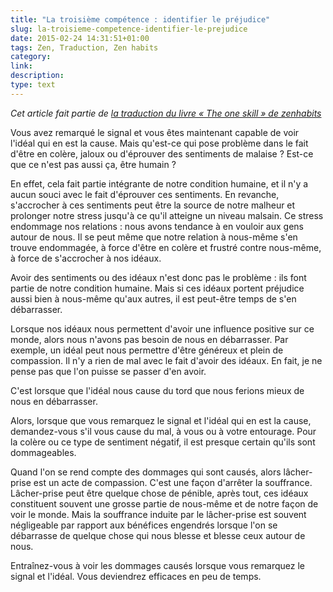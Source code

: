 ```yaml
---
title: "La troisième compétence : identifier le préjudice"
slug: la-troisieme-competence-identifier-le-prejudice
date: 2015-02-24 14:31:51+01:00
tags: Zen, Traduction, Zen habits
category: 
link: 
description: 
type: text
---
```


_Cet article fait partie de [la traduction du livre « The one skill » de zenhabits](/blog/traduction-du-livre-the-one-skill-de-zenhabits/)_

Vous avez remarqué le signal et vous êtes maintenant capable de voir l'idéal qui en est la cause. Mais qu'est-ce qui pose problème dans le fait d'être en colère, jaloux ou d'éprouver des sentiments de malaise ? Est-ce que ce n'est pas aussi ça, être humain ?
<!-- TEASER_END -->
En effet, cela fait partie intégrante de notre condition humaine, et il n'y a aucun souci avec le fait d'éprouver ces sentiments. En revanche, s'accrocher à ces sentiments peut être la source de notre malheur et prolonger notre stress jusqu'à ce qu'il atteigne un niveau malsain. Ce stress endommage nos relations : nous avons tendance à en vouloir aux gens autour de nous. Il se peut même que notre relation à nous-même s'en trouve endommagée, à force d'être en colère et frustré contre nous-même, à force de s'accrocher à nos idéaux.

Avoir des sentiments ou des idéaux n'est donc pas le problème : ils font partie de notre condition humaine. Mais si ces idéaux portent préjudice aussi bien à nous-même qu'aux autres, il est peut-être temps de s'en débarrasser.

Lorsque nos idéaux nous permettent d'avoir une influence positive sur ce monde, alors nous n'avons pas besoin de nous en débarrasser. Par exemple, un idéal peut nous permettre d'être généreux et plein de compassion. Il n'y a rien de mal avec le fait d'avoir des idéaux. En fait, je ne pense pas que l'on puisse se passer d'en avoir.

C'est lorsque que l'idéal nous cause du tord que nous ferions mieux de nous en débarrasser.

Alors, lorsque que vous remarquez le signal et l'idéal qui en est la cause, demandez-vous s'il vous cause du mal, à vous ou à votre entourage. Pour la colère ou ce type de sentiment négatif, il est presque certain qu'ils sont dommageables.

Quand l'on se rend compte des dommages qui sont causés, alors lâcher-prise est un acte de compassion. C'est une façon d'arrêter la souffrance. Lâcher-prise peut être quelque chose de pénible, après tout, ces idéaux constituent souvent une grosse partie de nous-même et de notre façon de voir le monde. Mais la souffrance induite par le lâcher-prise est souvent négligeable par rapport aux bénéfices engendrés lorsque l'on se débarrasse de quelque chose qui nous blesse et blesse ceux autour de nous.

Entraînez-vous à voir les dommages causés lorsque vous remarquez le signal et l'idéal. Vous deviendrez efficaces en peu de temps.

